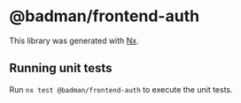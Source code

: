 # @badman/frontend-auth

This library was generated with [Nx](https://nx.dev).

## Running unit tests

Run `nx test @badman/frontend-auth` to execute the unit tests.
